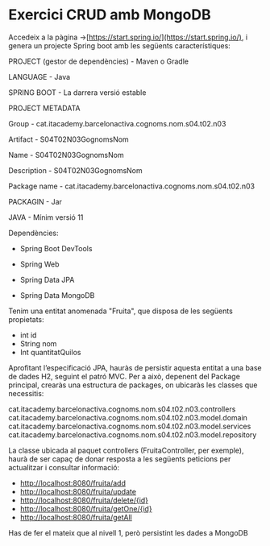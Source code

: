 # Exercici CRUD amb MongoDB

Accedeix a la pàgina ->[https://start.spring.io/](https://start.spring.io/), i genera un projecte Spring boot amb les següents característiques:

PROJECT (gestor de dependències) - Maven o Gradle

LANGUAGE - Java

SPRING BOOT - La darrera versió estable

PROJECT METADATA

Group - cat.itacademy.barcelonactiva.cognoms.nom.s04.t02.n03

Artifact - S04T02N03GognomsNom

Name - S04T02N03GognomsNom

Description - S04T02N03GognomsNom

Package name - cat.itacademy.barcelonactiva.cognoms.nom.s04.t02.n03

PACKAGIN - Jar

JAVA - Mínim versió 11

Dependències:

-   Spring Boot DevTools
    
-   Spring Web
    
-   Spring Data JPA
    
-   Spring Data MongoDB
    

Tenim una entitat anomenada "Fruita", que disposa de les següents propietats:

-   int id
-   String nom
-   Int quantitatQuilos

Aprofitant l’especificació JPA, hauràs de persistir aquesta entitat a una base de dades H2, seguint el patró MVC. Per a això, depenent del Package principal, crearàs una estructura de packages, on ubicaràs les classes que necessitis:

cat.itacademy.barcelonactiva.cognoms.nom.s04.t02.n03.controllers cat.itacademy.barcelonactiva.cognoms.nom.s04.t02.n03.model.domain cat.itacademy.barcelonactiva.cognoms.nom.s04.t02.n03.model.services cat.itacademy.barcelonactiva.cognoms.nom.s04.t02.n03.model.repository

La classe ubicada al paquet controllers (FruitaController, per exemple), haurà de ser capaç de donar resposta a les següents peticions per actualitzar i consultar informació:

-   [http://localhost:8080/fruita/add](http://localhost:8080/fruita/add)
-   [http://localhost:8080/fruita/update](http://localhost:8080/fruita/update)
-   [http://localhost:8080/fruita/delete/{id}](http://localhost:8080/fruita/delete/%7Bid%7D)
-   [http://localhost:8080/fruita/getOne/{id}](http://localhost:8080/fruita/getOne/%7Bid%7D)
-   [http://localhost:8080/fruita/getAll](http://localhost:8080/fruita/getAll)

Has de fer el mateix que al nivell 1, però persistint les dades a MongoDB
